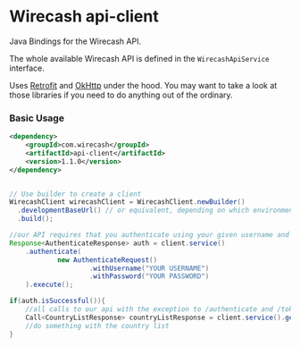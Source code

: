 Wirecash api-client
==========

Java Bindings for the Wirecash API.

The whole available Wirecash API is defined in the `WirecashApiService` interface.

Uses [Retrofit](https://github.com/square/retrofit) and [OkHttp](https://github.com/square/okhttp) under
the hood. You may want to take a look at those libraries if you need to do anything out of the ordinary.

### Basic Usage

```xml
<dependency>
    <groupId>com.wirecash</groupId>
    <artifactId>api-client</artifactId>
    <version>1.1.0</version>
</dependency>
```

```java

// Use builder to create a client 
WirecashClient wirecashClient = WirecashClient.newBuilder()  
  .developmentBaseUrl() // or equivalent, depending on which environment you're calling into
  .build();

//our API requires that you authenticate using your given username and password
Response<AuthenticateResponse> auth = client.service()
    .authenticate(
            new AuthenticateRequest()
                    .withUsername("YOUR USERNAME")
                    .withPassword("YOUR PASSWORD")
    ).execute();

if(auth.isSuccessful()){
    //all calls to our api with the exception to /authenticate and /token require an access_token
    Call<CountryListResponse> countryListResponse = client.service().getCountryList(auth.body().getAccess_token());
    //do something with the country list
}
```